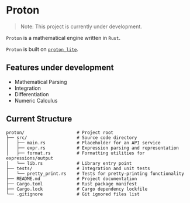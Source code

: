 # Proton

> Note: This project is currently under development.

`Proton` is a mathematical engine written in `Rust`.

`Proton` is built on [`proton_lite`](https://github.com/51ddhesh/proton_lite.git).


## Features under development
- Mathematical Parsing
- Integration
- Differentiation
- Numeric Calculus

## Current Structure 

```
proton/                    # Project root
├── src/                   # Source code directory
│   ├── main.rs            # Placeholder for an API service
│   ├── expr.rs            # Expression parsing and representation
│   ├── format.rs          # Formatting utilities for expressions/output
│   └── lib.rs             # Library entry point
├── tests/                 # Integration and unit tests
│   └── pretty_print.rs    # Tests for pretty-printing functionality
├── README.md              # Project documentation
├── Cargo.toml             # Rust package manifest
├── Cargo.lock             # Cargo dependency lockfile
└── .gitignore             # Git ignored files list
```
 

